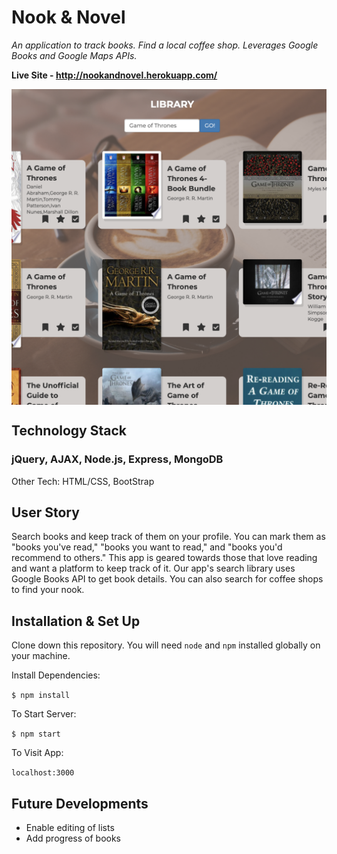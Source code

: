 # Nook & Novel
*An application to track books. Find a local coffee shop. Leverages Google Books and Google Maps APIs.*

**Live Site - http://nookandnovel.herokuapp.com/**

<p align="center">
  <img src="https://github.com/jaykmark/nook-and-novel/blob/master/public/images/nook-and-novel.png" alt="Library Database"
	title="Nook & Novel Library" align="center" width="600" />
</p>
  
## Technology Stack
### **jQuery, AJAX, Node.js, Express, MongoDB**

Other Tech: HTML/CSS, BootStrap

## User Story
Search books and keep track of them on your profile. You can mark them as "books you've read," "books you want to read," and "books you'd recommend to others." This app is geared towards those that love reading and want a platform to keep track of it. Our app's search library uses Google Books API to get book details. You can also search for coffee shops to find your nook.

## Installation & Set Up
Clone down this repository. You will need `node` and `npm` installed globally on your machine.  

Install Dependencies:

`$ npm install`  

To Start Server:

`$ npm start`  

To Visit App:

`localhost:3000`

## Future Developments
- Enable editing of lists
- Add progress of books
